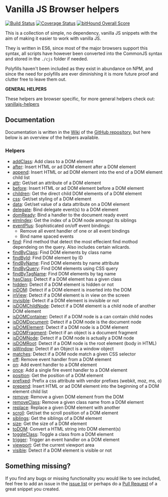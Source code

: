 # Vanilla JS Browser helpers

[![Build Status](https://travis-ci.org/Tokimon/vanillajs-browser-helpers.svg?branch=master)](https://travis-ci.org/Tokimon/vanillajs-browser-helpers)
[![Coverage Status](https://coveralls.io/repos/github/Tokimon/vanillajs-browser-helpers/badge.svg?branch=master)](https://coveralls.io/github/Tokimon/vanillajs-browser-helpers?branch=master)
[![bitHound Overall Score](https://www.bithound.io/github/Tokimon/vanillajs-browser-helpers/badges/score.svg)](https://www.bithound.io/github/Tokimon/vanillajs-browser-helpers)

This is a collection of simple, no dependency, vanilla JS snippets with the aim
of making it easier to work with vanilla JS.

They is written in ES6, since most of the major browsers support this syntax,
all scripts have however been converted into the CommonJS syntax and stored in
the `./cjs` folder if needed.

Polyfills haven't been included as they exist in abundance on NPM, and since the
need for polyfills are ever diminishing it is more future proof and clutter free
to leave them out.

**GENERAL HELPERS**

These helpers are browser specific, for more general helpers check out:
[vanillajs-helpers](https://github.com/Tokimon/vanillajs-helpers)

## Documentation

Documentation is written in the [Wiki](https://github.com/Tokimon/vanillajs-browser-helpers/wiki)
of the [GitHub repository](https://github.com/Tokimon/vanillajs-browser-helpers), but here below
is an overview of the helpers available.

### Helpers

- [addClass](https://github.com/Tokimon/vanillajs-browser-helpers/wiki/addClass):
Add class to a DOM element
- [after](https://github.com/Tokimon/vanillajs-browser-helpers/wiki/after):
Insert HTML or ad DOM element after a DOM element
- [append](https://github.com/Tokimon/vanillajs-browser-helpers/wiki/append):
Insert HTML or ad DOM element into the end of a DOM element child list
- [attr](https://github.com/Tokimon/vanillajs-browser-helpers/wiki/attr):
Get/set an attribute of a DOM element
- [before](https://github.com/Tokimon/vanillajs-browser-helpers/wiki/before):
Insert HTML or ad DOM element before a DOM element
- [children](https://github.com/Tokimon/vanillajs-browser-helpers/wiki/children):
Get the direct child DOM elements of a DOM element
- [css](https://github.com/Tokimon/vanillajs-browser-helpers/wiki/css):
Get/set styling of a DOM element
- [data](https://github.com/Tokimon/vanillajs-browser-helpers/wiki/data):
Get/set value of a data attribute on a DOM element
- [delegate](https://github.com/Tokimon/vanillajs-browser-helpers/wiki/delegate):
Bind delegate event(s) to a DOM element  
- [domReady](https://github.com/Tokimon/vanillajs-browser-helpers/wiki/domReady):
Bind a handler to the document ready event
- [elmIndex](https://github.com/Tokimon/vanillajs-browser-helpers/wiki/elmIndex):
Get the index of a DOM node amongst its siblings
- [eventPlus](https://github.com/Tokimon/vanillajs-browser-helpers/wiki/eventPlus):
Sophisticated on/off event bindings:
  - Remove all event handler of one or all event bindings
  - Bind name spaced events
- [find](https://github.com/Tokimon/vanillajs-browser-helpers/wiki/find):
Find method that detect the most effecient find mothod dependeing on the query. Also includes certain wilcards.
- [findByClass](https://github.com/Tokimon/vanillajs-browser-helpers/wiki/findByClass):
Find DOM elements by class name
- [findById](https://github.com/Tokimon/vanillajs-browser-helpers/wiki/findById):
Find DOM element by ID
- [findByName](https://github.com/Tokimon/vanillajs-browser-helpers/wiki/findByName):
Find DOM elements by name attribute
- [findByQuery](https://github.com/Tokimon/vanillajs-browser-helpers/wiki/findByQuery):
Find DOM elements using CSS query
- [findByTagName](https://github.com/Tokimon/vanillajs-browser-helpers/wiki/findByTagName):
Find DOM elements by tag name
- [hasClass](https://github.com/Tokimon/vanillajs-browser-helpers/wiki/hasClass):
Detect if a DOM element has a given class
- [hidden](https://github.com/Tokimon/vanillajs-browser-helpers/wiki/hidden):
Detect if a DOM element is hidden or not
- [inDOM](https://github.com/Tokimon/vanillajs-browser-helpers/wiki/inDOM):
Detect if a DOM element is inserted into the DOM
- [inView](https://github.com/Tokimon/vanillajs-browser-helpers/wiki/inView):
Detect if a DOM element is in view on the screen
- [invisible](https://github.com/Tokimon/vanillajs-browser-helpers/wiki/invisible):
Detect if a DOM element is invisible or not
- [isDOMChildNode](https://github.com/Tokimon/vanillajs-browser-helpers/wiki/isDOMChildNode):
Detect if a DOM element is a child node of another DOM element
- [isDOMContainer](https://github.com/Tokimon/vanillajs-browser-helpers/wiki/isDOMContainer):
Detect if a DOM node is a can contain child nodes
- [isDOMDocument](https://github.com/Tokimon/vanillajs-browser-helpers/wiki/isDOMDocument):
Detect if a DOM node is the document node
- [isDOMElement](https://github.com/Tokimon/vanillajs-browser-helpers/wiki/isDOMElement):
Detect if a DOM node is a DOM element
- [isDOMFragment](https://github.com/Tokimon/vanillajs-browser-helpers/wiki/isDOMFragment):
Detect if an object is a document fragment
- [isDOMNode](https://github.com/Tokimon/vanillajs-browser-helpers/wiki/isDOMNode):
Detect if a DOM node is actually a DOM node
- [isDOMRoot](https://github.com/Tokimon/vanillajs-browser-helpers/wiki/isDOMRoot):
Detect if a DOM node is the root element (body in HTML)
- [isWindow](https://github.com/Tokimon/vanillajs-browser-helpers/wiki/isWindow):
Detect if an Object is a window object
- [matches](https://github.com/Tokimon/vanillajs-browser-helpers/wiki/matches):
Detect if a DOM node match a given CSS selector
- [off](https://github.com/Tokimon/vanillajs-browser-helpers/wiki/off):
Remove event handler from a DOM element
- [on](https://github.com/Tokimon/vanillajs-browser-helpers/wiki/on):
Add event handler to a DOM element
- [once](https://github.com/Tokimon/vanillajs-browser-helpers/wiki/once):
Add a single fire event handler to a DOM element
- [position](https://github.com/Tokimon/vanillajs-browser-helpers/wiki/position):
Get the position of a DOM element
- [prefixed](https://github.com/Tokimon/vanillajs-browser-helpers/wiki/prefixed):
Prefix a css attribute with vendor prefixes (webkit, moz, ms, o)
- [prepend](https://github.com/Tokimon/vanillajs-browser-helpers/wiki/prepend):
Insert HTML or ad DOM element into the beginning of a DOM element child list
- [remove](https://github.com/Tokimon/vanillajs-browser-helpers/wiki/remove):
Remove a given DOM element from the DOM
- [removeClass](https://github.com/Tokimon/vanillajs-browser-helpers/wiki/removeClass):
Remove a given class name from a DOM element
- [replace](https://github.com/Tokimon/vanillajs-browser-helpers/wiki/replace):
Replace a given DOM element with another
- [scroll](https://github.com/Tokimon/vanillajs-browser-helpers/wiki/scroll):
Get/set the scroll position of a DOM element
- [siblings](https://github.com/Tokimon/vanillajs-browser-helpers/wiki/siblings):
Get the siblings of a DOM element
- [size](https://github.com/Tokimon/vanillajs-browser-helpers/wiki/size):
Get the size of a DOM element
- [toDOM](https://github.com/Tokimon/vanillajs-browser-helpers/wiki/toDOM):
Convert a HTML string into DOM element(s)
- [toggleClass](https://github.com/Tokimon/vanillajs-browser-helpers/wiki/toggleClass):
Toggle a class from a DOM element
- [trigger](https://github.com/Tokimon/vanillajs-browser-helpers/wiki/trigger):
Trigger an event handler on a DOM element
- [viewport](https://github.com/Tokimon/vanillajs-browser-helpers/wiki/viewport):
Get the current viewport area
- [visible](https://github.com/Tokimon/vanillajs-browser-helpers/wiki/visible):
Detect if a DOM element is visible or not

## Something missing?

If you find any bugs or missing functionality you would like to see included, feel
free to add an issue in the [issue list](https://github.com/Tokimon/vanillajs-browser-helpers/issues)
or perhaps do a [Pull Request](https://github.com/Tokimon/vanillajs-browser-helpers/pulls)
of a great snippet you created.
